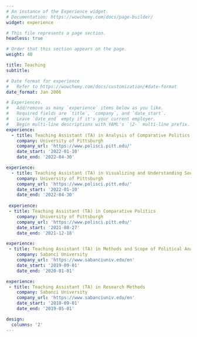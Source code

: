 ```yaml
---
# An instance of the Experience widget.
# Documentation: https://wowchemy.com/docs/page-builder/
widget: experience

# This file represents a page section.
headless: true

# Order that this section appears on the page.
weight: 40

title: Teaching
subtitle:

# Date format for experience
#   Refer to https://wowchemy.com/docs/customization/#date-format
date_format: Jan 2006

# Experiences.
#   Add/remove as many `experience` items below as you like.
#   Required fields are `title`, `company`, and `date_start`.
#   Leave `date_end` empty if it's your current employer.
#   Begin multi-line descriptions with YAML's `|2-` multi-line prefix.
experience:  
  - title: Teaching Assistant (TA) in Analysis of Comparative Politics
    company: University of Pittsburgh
    company_url: 'https://www.polisci.pitt.edu/'
    date_start: '2022-01-10'
    date_end: '2022-04-30'

experience: 
  - title: Teaching Assistant (TA) in Visualizing and Understanding Social Data
    company: University of Pittsburgh
    company_url: 'https://www.polisci.pitt.edu/'
    date_start: '2022-01-10'
    date_end: '2022-04-30'
 
 experience: 
 - title: Teaching Assistant (TA) in Comparative Politics
    company: University of Pittsburgh
    company_url: 'https://www.polisci.pitt.edu/'
    date_start: '2021-08-27'
    date_end: '2021-12-18'

experience: 
 - title: Teaching Assistant (TA) in Methods and Scope of Political Analysis
    company: Sabanci University
    company_url: 'https://www.sabanciuniv.edu/en'
    date_start: '2019-09-01'
    date_end: '2020-01-01'

experience: 
 - title: Teaching Assistant (TA) in Research Methods
    company: Sabanci University
    company_url: 'https://www.sabanciuniv.edu/en'
    date_start: '2018-09-01'
    date_end: '2019-05-01'

design:
  columns: '2'
---
```

